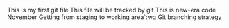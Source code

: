 This is my first git file
This file will be tracked by git
This is new-era code
November
Getting from staging to working area`:wq
Git branching strategy
